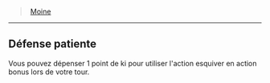 ﻿> [Moine](hd_monk.md)

---

## Défense patiente

Vous pouvez dépenser 1 point de ki pour utiliser l'action esquiver en action bonus lors de votre tour.

